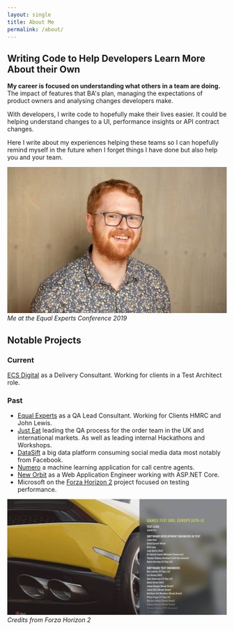 ```yaml
---
layout: single
title: About Me
permalink: /about/
---
```

## Writing Code to Help Developers Learn More About their Own

__My career is focused on understanding what others in a team are doing.__ The impact
of features that BA's plan, managing the expectations of product owners and analysing changes developers make.

With developers, I write code to hopefully make their lives easier. It could be helping
understand changes to a UI, performance insights or API contract changes.

Here I write about my experiences helping these teams so I can hopefully
remind myself in the future when I forget things I have done but
also help you and your team.

![Me at the Equal Experts Conference 2019](/assets/img/about/me.jpg)
_Me at the Equal Experts Conference 2019_

## Notable Projects

### Current

[ECS Digital](https://ecs.co.uk/digital-engineering/) as a Delivery Consultant.
Working for clients in a Test Architect role.

### Past

  * [Equal Experts](https://www.equalexperts.com/) as a QA Lead Consultant.
  Working for Clients HMRC and John Lewis.
  * [Just Eat](https://www.just-eat.co.uk/) leading the QA process for the order team 
  in the UK and international markets. As well as leading internal Hackathons and Workshops.
  * [DataSift](http://datasift.com) a big data platform consuming social media data
  most notably from Facebook.
  * [Numero](http://www.thisisnumero.com) a machine learning application
  for call centre agents.
  * [New Orbit](https://www.neworbit.co.uk) as a Web Application Engineer
  working with ASP.NET Core.
  * Microsoft on the [Forza Horizon 2](http://www.forzamotorsport.net/en-us/games/fh2) project focused on testing performance.
  

![Credits from Forza Horizon 2](/assets/img/2015/06/10320914_10152286990287251_1792010311105007939_o.jpg)
_Credits from Forza Horizon 2_
